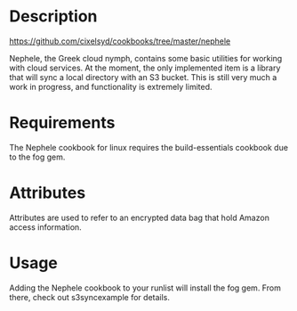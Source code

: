 Description
===========

https://github.com/cixelsyd/cookbooks/tree/master/nephele

Nephele, the Greek cloud nymph, contains some basic utilities for working with cloud services.  At the moment, the only implemented item is a library that will sync a local directory with an S3 bucket.  This is still very much a work in progress, and functionality is extremely limited.

Requirements
============

The Nephele cookbook for linux requires the build-essentials cookbook due to the fog gem.

Attributes
==========

Attributes are used to refer to an encrypted data bag that hold Amazon access information.

Usage
=====

Adding the Nephele cookbook to your runlist will install the fog gem.  From there, check out s3syncexample for details.